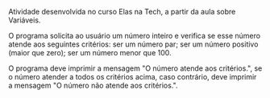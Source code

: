 Atividade desenvolvida no curso Elas na Tech, a partir da aula sobre Variáveis. 

O programa solicita ao usuário um número inteiro e verifica se esse número atende aos seguintes critérios: ser um número par; ser um número positivo (maior que zero); ser um número menor que 100.

O programa deve imprimir a mensagem "O número atende aos critérios.", se o número atender a todos os critérios acima, caso contrário, deve imprimir a mensagem "O número não atende aos critérios.".

